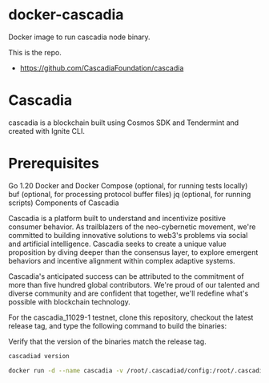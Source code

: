 # docker-cascadia
Docker image to run cascadia node binary.

This is the repo.
- https://github.com/CascadiaFoundation/cascadia

# Cascadia
cascadia is a blockchain built using Cosmos SDK and Tendermint and created with Ignite CLI.

# Prerequisites
Go 1.20
Docker and Docker Compose (optional, for running tests locally)
buf (optional, for processing protocol buffer files)
jq (optional, for running scripts)
Components of Cascadia

Cascadia is a platform built to understand and incentivize positive consumer behavior. As trailblazers of the neo-cybernetic movement, we're committed to building innovative solutions to web3's problems via social and artificial intelligence. Cascadia seeks to create a unique value proposition by diving deeper than the consensus layer, to explore emergent behaviors and incentive alignment within complex adaptive systems.

Cascadia's anticipated success can be attributed to the commitment of more than five hundred global contributors. We're proud of our talented and diverse community and are confident that together, we'll redefine what's possible with blockchain technology.

For the cascadia_11029-1 testnet, clone this repository, checkout the latest release tag, and type the following command to build the binaries:

Verify that the version of the binaries match the release tag.

```bash
cascadiad version
```

```bash
docker run -d --name cascadia -v /root/.cascadiad/config:/root/.cascadiad/config -v /data/cascadiad:/root/.cascadiad/data -v /root/.cascadiad/config/keyring:/root/.cascadiad/keyring *imageID* cascadiad start
```